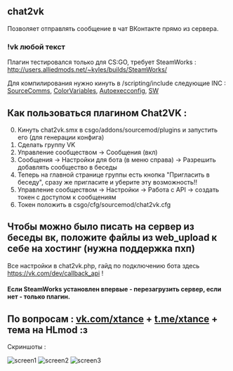 ## chat2vk
Позволяет отправлять сообщение в чат ВКонтакте прямо из сервера. 
### !vk любой текст
Плагин тестировался только для CS:GO, требует SteamWorks : http://users.alliedmods.net/~kyles/builds/SteamWorks/

Для компилирования нужно кинуть в /scripting/include следующие INC : [SourceComms](https://github.com/sbpp/sourcebans-pp/tree/v1.x/game/addons/sourcemod/scripting/include), [ColorVariables](https://github.com/PremyslTalich/ColorVariables/blob/master/addons/sourcemod/scripting/includes/colorvariables.inc), [Autoexecconfig](https://github.com/Impact123/AutoExecConfig/blob/development/autoexecconfig.inc), [SW](https://github.com/KyleSanderson/SteamWorks/blob/master/Pawn/includes/SteamWorks.inc)
 
## Как пользоваться плагином Chat2VK :
0) Кинуть chat2vk.smx в csgo/addons/sourcemod/plugins и запустить его (для генерации конфига)
1) Сделать группу VK
2) Управление сообществом -> Сообщения (вкл)
3) Сообщения -> Настройки для бота (в меню справа) -> Разрешить добавлять сообщество в беседы
4) Теперь на главной странице группы есть кнопка "Пригласить в беседу", сразу же пригласите и уберите эту возможность!!
5) Управление сообществом -> Настройки -> Работа с API -> создать токен с доступом к сообщениям
6) Токен положить в csgo/cfg/sourcemod/chat2vk.cfg
 
## Чтобы можно было писать на сервер из беседы вк, положите файлы из web_upload к себе на хостинг (нужна поддержка пхп)
Все настройки в chat2vk.php, гайд по подключению бота здесь https://vk.com/dev/callback_api !

#### Если SteamWorks установлен впервые - перезагрузить сервер, если нет - только плагин.
## По вопросам : [vk.com/xtance](https://vk.com/xtance "Мой вконтактик") + [t.me/xtance](https://t.me/xtance "Уютная телега") + тема на HLmod :з

Скриншоты :

![screen1](https://i.imgur.com/VNDZuwN.jpg "Screen 1")
![screen2](https://i.imgur.com/cnG0iK3.jpg "Screen 2")
![screen3](https://i.imgur.com/OE3qyg8.png "Screen 3")
